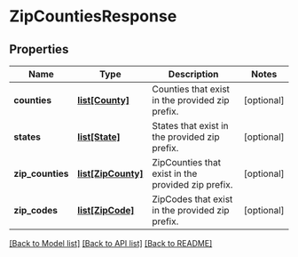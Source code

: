 # ZipCountiesResponse

## Properties
Name | Type | Description | Notes
------------ | ------------- | ------------- | -------------
**counties** | [**list[County]**](County.md) | Counties that exist in the provided zip prefix. | [optional] 
**states** | [**list[State]**](State.md) | States that exist in the provided zip prefix. | [optional] 
**zip_counties** | [**list[ZipCounty]**](ZipCounty.md) | ZipCounties that exist in the provided zip prefix. | [optional] 
**zip_codes** | [**list[ZipCode]**](ZipCode.md) | ZipCodes that exist in the provided zip prefix. | [optional] 

[[Back to Model list]](../README.md#documentation-for-models) [[Back to API list]](../README.md#documentation-for-api-endpoints) [[Back to README]](../README.md)


